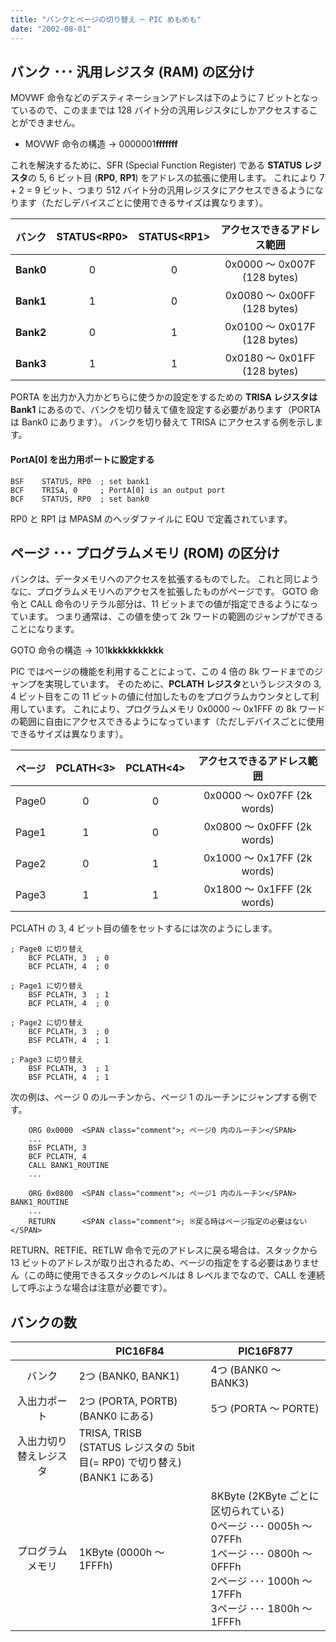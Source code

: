 ```yaml
---
title: "バンクとページの切り替え ─ PIC めもめも"
date: "2002-08-01"
---
```


バンク ･･･ 汎用レジスタ (RAM) の区分け
----

MOVWF 命令などのデスティネーションアドレスは下のように 7 ビットとなっているので、このままでは 128 バイト分の汎用レジスタにしかアクセスすることができません。

* MOVWF 命令の構造 → 0000001**fffffff**

これを解決するために、SFR (Special Function Register) である **STATUS レジスタ**の 5, 6 ビット目 (**RP0**, **RP1**) をアドレスの拡張に使用します。
これにより 7 + 2 = 9 ビット、つまり 512 バイト分の汎用レジスタにアクセスできるようになります（ただしデバイスごとに使用できるサイズは異なります）。

| バンク | STATUS&lt;RP0&gt; | STATUS&lt;RP1&gt; | アクセスできるアドレス範囲 |
| :----: | :----: | :----: | :----: |
| **Bank0** | 0 | 0 | 0x0000 ～ 0x007F (128 bytes) |
| **Bank1** | 1 | 0 | 0x0080 ～ 0x00FF (128 bytes) |
| **Bank2** | 0 | 1 | 0x0100 ～ 0x017F (128 bytes) |
| **Bank3** | 1 | 1 | 0x0180 ～ 0x01FF (128 bytes) |

PORTA を出力か入力かどちらに使うかの設定をするための **TRISA レジスタは Bank1** にあるので、バンクを切り替えて値を設定する必要があります（PORTA は Bank0 にあります）。
バンクを切り替えて TRISA にアクセスする例を示します。

#### PortA[0] を出力用ポートに設定する

~~~
BSF    STATUS, RP0  ; set bank1
BCF    TRISA, 0     ; PortA[0] is an output port
BCF    STATUS, RP0  ; set bank0
~~~

RP0 と RP1 は MPASM のヘッダファイルに EQU で定義されています。


ページ ･･･ プログラムメモリ (ROM) の区分け
----

バンクは、データメモリへのアクセスを拡張するものでした。
これと同じようなに、プログラムメモリへのアクセスを拡張したものがページです。
GOTO 命令と CALL 命令のリテラル部分は、11 ビットまでの値が指定できるようになっています。
つまり通常は、この値を使って 2k ワードの範囲のジャンプができることになります。

GOTO 命令の構造 → 101**kkkkkkkkkkk**

PIC ではページの機能を利用することによって、この 4 倍の 8k ワードまでのジャンプを実現しています。
そのために、**PCLATH レジスタ**というレジスタの 3, 4 ビット目をこの 11 ビットの値に付加したものをプログラムカウンタとして利用しています。
これにより、プログラムメモリ 0x0000 ～ 0x1FFF の 8k ワードの範囲に自由にアクセスできるようになっています（ただしデバイスごとに使用できるサイズは異なります）。



| ページ | PCLATH&lt;3&gt; | PCLATH&lt;4&gt; | アクセスできるアドレス範囲 |
| :----: | :----: | :----: | :----: |
| Page0 | 0 | 0 | 0x0000 ～ 0x07FF (2k words) |
| Page1 | 1 | 0 | 0x0800 ～ 0x0FFF (2k words) |
| Page2 | 0 | 1 | 0x1000 ～ 0x17FF (2k words) |
| Page3 | 1 | 1 | 0x1800 ～ 0x1FFF (2k words) |

PCLATH の 3, 4 ビット目の値をセットするには次のようにします。

~~~
; Page0 に切り替え
    BCF PCLATH, 3  ; 0
    BCF PCLATH, 4  ; 0

; Page1 に切り替え
    BSF PCLATH, 3  ; 1
    BCF PCLATH, 4  ; 0

; Page2 に切り替え
    BCF PCLATH, 3  ; 0
    BSF PCLATH, 4  ; 1

; Page3 に切り替え
    BSF PCLATH, 3  ; 1
    BSF PCLATH, 4  ; 1
~~~

次の例は、ページ 0 のルーチンから、ページ 1 のルーチンにジャンプする例です。

~~~
    ORG 0x0000  <SPAN class="comment">; ページ0 内のルーチン</SPAN>
    ...
    BSF PCLATH, 3
    BCF PCLATH, 4
    CALL BANK1_ROUTINE
    ...

    ORG 0x0800  <SPAN class="comment">; ページ1 内のルーチン</SPAN>
BANK1_ROUTINE
    ...
    RETURN      <SPAN class="comment">; ※戻る時はページ指定の必要はない</SPAN>
~~~

RETURN、RETFIE、RETLW 命令で元のアドレスに戻る場合は、スタックから 13 ビットのアドレスが取り出されるため、ページの指定をする必要はありません（この時に使用できるスタックのレベルは 8 レベルまでなので、CALL を連続して呼ぶような場合は注意が必要です）。


バンクの数
----

| &nbsp; | PIC16F84 | PIC16F877 |
| :----: | ---- | ---- |
| バンク | 2つ (BANK0, BANK1) | 4つ (BANK0 ～ BANK3) |
| 入出力ポート | 2つ (PORTA, PORTB)<BR>(BANK0 にある) | 5つ (PORTA ～ PORTE) |
| 入出力切り替えレジスタ | TRISA, TRISB<BR>(STATUS レジスタの 5bit目(= RP0) で切り替え)<BR>(BANK1 にある) | |
| プログラムメモリ | 1KByte (0000h ～ 1FFFh) | 8KByte (2KByte ごとに区切られている)<BR>0ページ ･･･ 0005h ～ 07FFh<BR>1ページ ･･･ 0800h ～ 0FFFh<BR>2ページ ･･･ 1000h ～ 17FFh<BR>3ページ ･･･ 1800h ～ 1FFFh |


